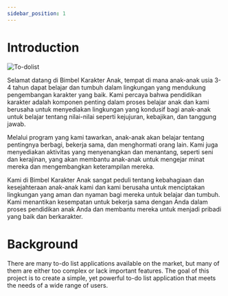 ```yaml
---
sidebar_position: 1
---
```


# Introduction

![To-dolist](./todolist.png)

Selamat datang di Bimbel Karakter Anak, tempat di mana anak-anak usia 3-4 tahun dapat belajar dan tumbuh dalam lingkungan yang mendukung pengembangan karakter yang baik. Kami percaya bahwa pendidikan karakter adalah komponen penting dalam proses belajar anak dan kami berusaha untuk menyediakan lingkungan yang kondusif bagi anak-anak untuk belajar tentang nilai-nilai seperti kejujuran, kebajikan, dan tanggung jawab.

Melalui program yang kami tawarkan, anak-anak akan belajar tentang pentingnya berbagi, bekerja sama, dan menghormati orang lain. Kami juga menyediakan aktivitas yang menyenangkan dan menantang, seperti seni dan kerajinan, yang akan membantu anak-anak untuk mengejar minat mereka dan mengembangkan keterampilan mereka.

Kami di Bimbel Karakter Anak sangat peduli tentang kebahagiaan dan kesejahteraan anak-anak kami dan kami berusaha untuk menciptakan lingkungan yang aman dan nyaman bagi mereka untuk belajar dan tumbuh. Kami menantikan kesempatan untuk bekerja sama dengan Anda dalam proses pendidikan anak Anda dan membantu mereka untuk menjadi pribadi yang baik dan berkarakter.

# Background

There are many to-do list applications available on the market, but many of them are either too complex or lack important features. The goal of this project is to create a simple, yet powerful to-do list application that meets the needs of a wide range of users.
